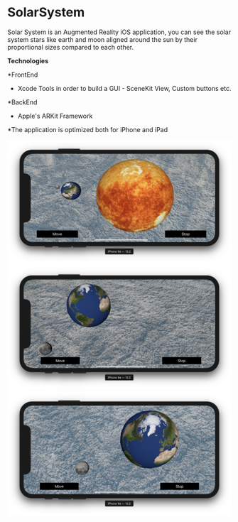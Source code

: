 # SolarSystem

Solar System is an Augmented Reality iOS application, you can see the solar system stars like earth and moon aligned around the sun by their proportional sizes compared to each other.

**Technologies**

*FrontEnd
- Xcode Tools in order to build a GUI - SceneKit View, Custom buttons etc.

*BackEnd
- Apple's ARKit Framework

*The application is optimized both for iPhone and iPad

![](https://github.com/LazarofShalev/SolarSystem/blob/master/ScreenShots/1.jpg)
![](https://github.com/LazarofShalev/SolarSystem/blob/master/ScreenShots/2.jpg)
![](https://github.com/LazarofShalev/SolarSystem/blob/master/ScreenShots/3.jpg)
